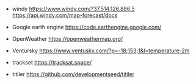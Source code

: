 - windy
https://www.windy.com/?37.514,126.886,5
https://api.windy.com/map-forecast/docs


- Google earth engine
https://code.earthengine.google.com/


- OpenWeather
https://openweathermap.org/

- Ventursky
https://www.ventusky.com/?p=-18;153;1&l=temperature-2m


- trackset
https://tracksat.space/

- titiler
https://github.com/developmentseed/titiler

